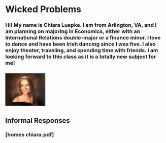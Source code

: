 # Wicked Problems 
### Hi! My name is Chiara Luepke. I am from Arlington, VA, and I am planning on majoring in Economics, either with an International Relations double-major or a finance minor. I love to dance and have been Irish dancing since I was five. I also enjoy theater, traveling, and spending time with friends. I am looking forward to this class as it is a totally new subject for me! 
### <img src ="IMG_1947.jpg" width="25%" height="25%"/>
## Informal Responses
### [homes chiara.pdf]

